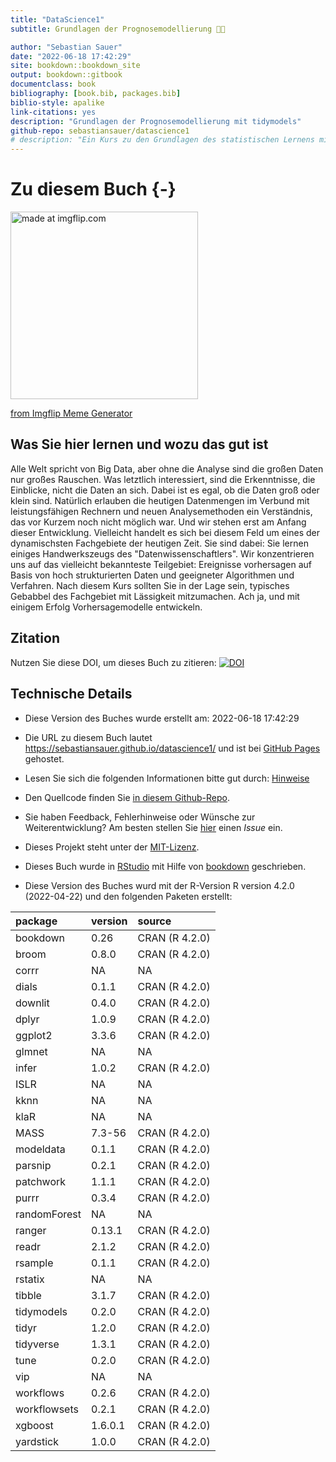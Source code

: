 ```yaml
--- 
title: "DataScience1"
subtitle: Grundlagen der Prognosemodellierung 🔮🧰

author: "Sebastian Sauer"
date: "2022-06-18 17:42:29"
site: bookdown::bookdown_site
output: bookdown::gitbook
documentclass: book
bibliography: [book.bib, packages.bib]
biblio-style: apalike
link-citations: yes
description: "Grundlagen der Prognosemodellierung mit tidymodels"
github-repo: sebastiansauer/datascience1
# description: "Ein Kurs zu den Grundlagen des statistischen Lernens mit einem Fokus auf Prognosemodelle für hoch strukturierte Daten"
---
```



<!-- ```{r global-knitr-options, include=FALSE} -->
<!--   knitr::opts_chunk$set( -->
<!--   fig.pos = 'H', -->
<!--   fig.asp = 0.618, -->
<!--   fig.align='center', -->
<!--   fig.width = 5, -->
<!--   out.width = "70%", -->
<!--   fig.cap = "",  -->
<!--   fig.path = "chunk-img/", -->
<!--   dpi = 300, -->
<!--   # tidy = TRUE, -->
<!--   echo = FALSE, -->
<!--   message = FALSE, -->
<!--   warning = FALSE, -->
<!--   cache = FALSE, -->
<!--   fig.show = "hold") -->
<!-- ``` -->







# Zu diesem Buch {-}




<a href="https://imgflip.com/i/689g8g"><img src="https://i.imgflip.com/689g8g.jpg" width="300" title="made at imgflip.com"/></a><div><a href="https://imgflip.com/memegenerator">from Imgflip Meme Generator</a></div>



## Was Sie hier lernen und wozu das gut ist

Alle Welt spricht von Big Data, aber ohne die Analyse sind die großen Daten nur großes Rauschen. Was letztlich interessiert, sind die Erkenntnisse, die Einblicke, nicht die Daten an sich. 
Dabei ist es egal, ob die Daten groß oder klein sind. 
Natürlich erlauben die heutigen Datenmengen im Verbund mit leistungsfähigen Rechnern und neuen Analysemethoden ein Verständnis, 
das vor Kurzem noch nicht möglich war. 
Und wir stehen erst am Anfang dieser Entwicklung. 
Vielleicht handelt es sich bei diesem Feld um eines der dynamischsten Fachgebiete der heutigen Zeit. 
Sie sind dabei: Sie lernen einiges Handwerkszeugs des "Datenwissenschaftlers". 
Wir konzentrieren uns auf das vielleicht bekannteste Teilgebiet: 
Ereignisse vorhersagen auf Basis von hoch strukturierten Daten 
und geeigneter Algorithmen und Verfahren.
Nach diesem Kurs sollten Sie in der Lage sein,
typisches Gebabbel des Fachgebiet mit Lässigkeit mitzumachen.
Ach ja, und mit einigem Erfolg Vorhersagemodelle entwickeln.


## Zitation

Nutzen Sie diese DOI, um dieses Buch zu zitieren: [![DOI](https://zenodo.org/badge/461950782.svg)](https://zenodo.org/badge/latestdoi/461950782)



## Technische Details



- Diese Version des Buches wurde erstellt am: 2022-06-18 17:42:29


- Die URL zu diesem Buch lautet <https://sebastiansauer.github.io/datascience1/> und ist bei [GitHub Pages](https://pages.github.com/) gehostet.

- Lesen Sie sich die folgenden Informationen bitte gut durch: [Hinweise](https://sebastiansauer.github.io/fopra/Interna/Hinweise.html)

- Den Quellcode finden Sie [in diesem Github-Repo](https://github.com/sebastiansauer/datascience1).

- Sie haben Feedback, Fehlerhinweise oder Wünsche zur Weiterentwicklung? Am besten stellen Sie  [hier](https://github.com/sebastiansauer/datascience1/issues) einen *Issue*  ein.

- Dieses Projekt steht unter der [MIT-Lizenz](https://github.com/sebastiansauer/datascience1/blob/main/LICENSE). 

- Dieses Buch wurde in [RStudio](http://www.rstudio.com/ide/) mit Hilfe von [bookdown](http://bookdown.org/) geschrieben. 

- Diese Version des Buches wurd mit der R-Version R version 4.2.0 (2022-04-22) und den folgenden Paketen erstellt:


|package      |version |source         |
|:------------|:-------|:--------------|
|bookdown     |0.26    |CRAN (R 4.2.0) |
|broom        |0.8.0   |CRAN (R 4.2.0) |
|corrr        |NA      |NA             |
|dials        |0.1.1   |CRAN (R 4.2.0) |
|downlit      |0.4.0   |CRAN (R 4.2.0) |
|dplyr        |1.0.9   |CRAN (R 4.2.0) |
|ggplot2      |3.3.6   |CRAN (R 4.2.0) |
|glmnet       |NA      |NA             |
|infer        |1.0.2   |CRAN (R 4.2.0) |
|ISLR         |NA      |NA             |
|kknn         |NA      |NA             |
|klaR         |NA      |NA             |
|MASS         |7.3-56  |CRAN (R 4.2.0) |
|modeldata    |0.1.1   |CRAN (R 4.2.0) |
|parsnip      |0.2.1   |CRAN (R 4.2.0) |
|patchwork    |1.1.1   |CRAN (R 4.2.0) |
|purrr        |0.3.4   |CRAN (R 4.2.0) |
|randomForest |NA      |NA             |
|ranger       |0.13.1  |CRAN (R 4.2.0) |
|readr        |2.1.2   |CRAN (R 4.2.0) |
|rsample      |0.1.1   |CRAN (R 4.2.0) |
|rstatix      |NA      |NA             |
|tibble       |3.1.7   |CRAN (R 4.2.0) |
|tidymodels   |0.2.0   |CRAN (R 4.2.0) |
|tidyr        |1.2.0   |CRAN (R 4.2.0) |
|tidyverse    |1.3.1   |CRAN (R 4.2.0) |
|tune         |0.2.0   |CRAN (R 4.2.0) |
|vip          |NA      |NA             |
|workflows    |0.2.6   |CRAN (R 4.2.0) |
|workflowsets |0.2.1   |CRAN (R 4.2.0) |
|xgboost      |1.6.0.1 |CRAN (R 4.2.0) |
|yardstick    |1.0.0   |CRAN (R 4.2.0) |








